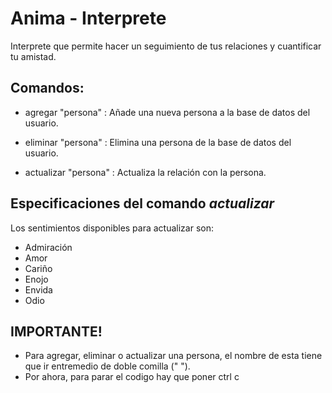 # Anima - Interprete

Interprete que permite hacer un seguimiento de tus relaciones y cuantificar tu amistad.

## Comandos:

* agregar "persona" : Añade una nueva persona a la base de datos del usuario.

* eliminar "persona" : Elimina una persona de la base de datos del usuario. 

* actualizar "persona" : Actualiza la relación con la persona. 


## Especificaciones del comando *actualizar*

Los sentimientos disponibles para actualizar son: 

* Admiración 
* Amor
* Cariño
* Enojo
* Envida
* Odio

## __IMPORTANTE!__
* Para agregar, eliminar o actualizar una persona, el nombre de esta tiene que ir entremedio de doble comilla (" ").
* Por ahora, para parar el codigo hay que poner ctrl c